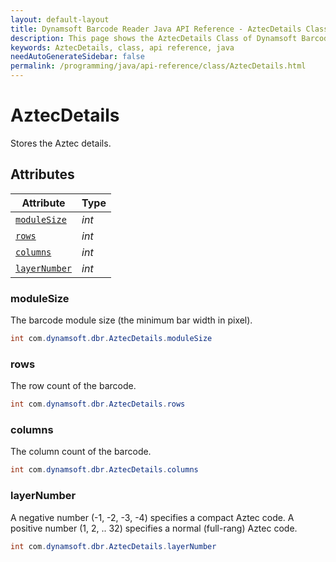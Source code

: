```yaml
---
layout: default-layout
title: Dynamsoft Barcode Reader Java API Reference - AztecDetails Class
description: This page shows the AztecDetails Class of Dynamsoft Barcode Reader for Java SDK API Reference.
keywords: AztecDetails, class, api reference, java
needAutoGenerateSidebar: false
permalink: /programming/java/api-reference/class/AztecDetails.html
---
```



# AztecDetails
Stores the Aztec details.
  

## Attributes
  
| Attribute | Type |
|---------- | ----------- | 
| [`moduleSize`](#modulesize) | *int* |
| [`rows`](#rows) | *int* | 
| [`columns`](#columns) | *int* |
| [`layerNumber`](#layernumber) | *int* |
  
  
### moduleSize
The barcode module size (the minimum bar width in pixel).
```java
int com.dynamsoft.dbr.AztecDetails.moduleSize
```  
   
### rows
The row count of the barcode.
```java
int com.dynamsoft.dbr.AztecDetails.rows
```  

### columns
The column count of the barcode.
```java
int com.dynamsoft.dbr.AztecDetails.columns
```  

### layerNumber
A negative number (-1, -2, -3, -4) specifies a compact Aztec code. A positive number (1, 2, .. 32) specifies a normal (full-rang) Aztec code.  
```java
int com.dynamsoft.dbr.AztecDetails.layerNumber
```  
